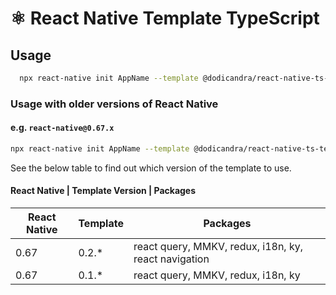 # ⚛️ React Native Template TypeScript

## Usage

```sh
  npx react-native init AppName --template @dodicandra/react-native-ts-template
```

### Usage with older versions of React Native

#### e.g. `react-native@0.67.x`

```sh
npx react-native init AppName --template @dodicandra/react-native-ts-template@0.2.0
```

See the below table to find out which version of the template to use.

#### React Native | Template Version | Packages

| React Native | Template | Packages                                             |
| ------------ | -------- | ---------------------------------------------------- |
| 0.67         | 0.2.\*   | react query, MMKV, redux, i18n, ky, react navigation |
| 0.67         | 0.1.\*   | react query, MMKV, redux, i18n, ky                   |
